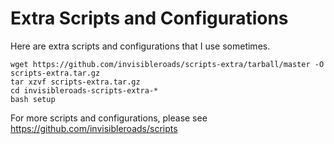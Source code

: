 # Extra Scripts and Configurations

Here are extra scripts and configurations that I use sometimes.

    wget https://github.com/invisibleroads/scripts-extra/tarball/master -O scripts-extra.tar.gz
    tar xzvf scripts-extra.tar.gz
    cd invisibleroads-scripts-extra-*
    bash setup

For more scripts and configurations, please see https://github.com/invisibleroads/scripts
